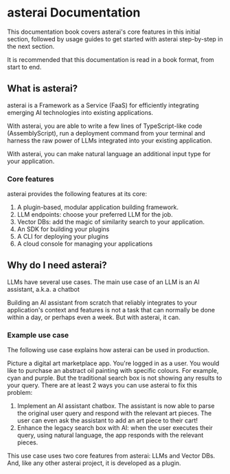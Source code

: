 # asterai Documentation
This documentation book covers asterai's core features in this initial section,
followed by usage guides to get started with asterai step-by-step in the next
section.

It is recommended that this documentation is read in a book format, from start
to end.

## What is asterai?
asterai is a Framework as a Service (FaaS) for efficiently integrating
emerging AI technologies into existing applications.

With asterai, you are able to write a few lines of TypeScript-like code
(AssemblyScript), run a deployment command from your terminal and harness
the raw power of LLMs integrated into your existing application. 

With asterai, you can make natural language an additional input type for your
application.

### Core features
asterai provides the following features at its core:

1. A plugin-based, modular application building framework.
2. LLM endpoints: choose your preferred LLM for the job.
3. Vector DBs: add the magic of similarity search to your application.
4. An SDK for building your plugins
5. A CLI for deploying your plugins
6. A cloud console for managing your applications


## Why do I need asterai?
LLMs have several use cases.
The main use case of an LLM is an AI assistant, a.k.a. a chatbot

Building an AI assistant from scratch that reliably integrates to your application's context
and features is not a task that can normally be done within a day, or perhaps
even a week.
But with asterai, it can.

### Example use case
The following use case explains how asterai can be used in production.

Picture a digital art marketplace app.
You're logged in as a user.
You would like to purchase an abstract oil painting with specific colours.
For example, cyan and purple.
But the traditional search box is not showing any results to your query.
There are at least 2 ways you can use asterai to fix this problem:

1. Implement an AI assistant chatbox.
   The assistant is now able to parse the original user query and respond with
   the relevant art pieces.
   The user can even ask the assistant to add an art piece to their cart!
2. Enhance the legacy search box with AI: when the user executes their
   query, using natural language, the app responds with the relevant pieces.

This use case uses two core features from asterai: LLMs and Vector DBs.
And, like any other asterai project, it is developed as a plugin.

